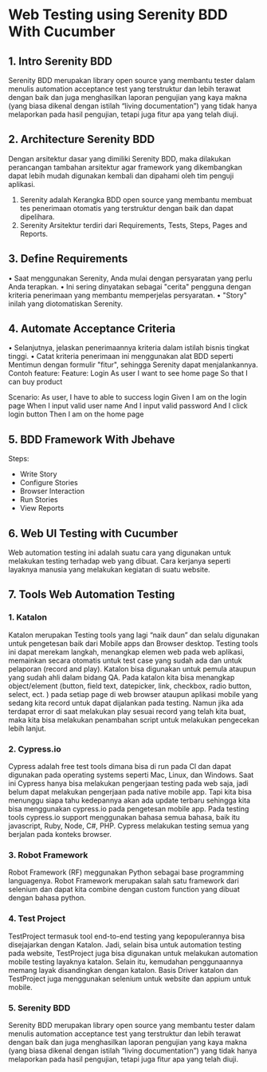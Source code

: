 # Web Testing using Serenity BDD With Cucumber

## 1. Intro Serenity BDD
Serenity BDD merupakan library open source yang membantu tester dalam menulis automation acceptance test yang terstruktur dan lebih terawat dengan baik dan juga menghasilkan laporan pengujian yang kaya makna (yang biasa dikenal dengan istilah “living documentation”) yang tidak hanya melaporkan pada hasil pengujian, tetapi juga fitur apa yang telah diuji.

## 2. Architecture Serenity BDD
Dengan arsitektur dasar yang dimiliki Serenity BDD, maka dilakukan perancangan tambahan arsitektur agar framework yang dikembangkan dapat lebih mudah digunakan kembali dan dipahami oleh tim penguji aplikasi.
1.	Serenity adalah Kerangka BDD open source yang membantu membuat tes penerimaan otomatis yang terstruktur dengan baik dan dapat dipelihara.
2.	Serenity Arsitektur terdiri dari Requirements, Tests, Steps, Pages and Reports.

## 3. Define Requirements
•	Saat menggunakan Serenity, Anda mulai dengan persyaratan yang perlu Anda terapkan.
•	Ini sering dinyatakan sebagai "cerita" pengguna dengan kriteria penerimaan yang membantu memperjelas persyaratan.
•	"Story" inilah yang diotomatiskan Serenity.

## 4. Automate Acceptance Criteria
•	Selanjutnya, jelaskan penerimaannya kriteria dalam istilah bisnis tingkat tinggi.
•	Catat kriteria penerimaan ini menggunakan alat BDD seperti Mentimun dengan formulir "fitur", sehingga Serenity dapat menjalankannya.
Contoh feature:
Feature: Login
  As user
  I want to see home page
  So that I can buy product

  Scenario: As user, I have to able to success login
    Given I am on the login page
    When I input valid user name
    And I input valid password
    And I click login button
    Then I am on the home page

## 5. BDD Framework With Jbehave
Steps:
- Write Story
- Configure Stories
- Browser Interaction
- Run Stories
- View Reports

## 6. Web UI Testing with Cucumber
Web automation testing ini adalah suatu cara yang digunakan untuk melakukan testing terhadap web yang dibuat. Cara kerjanya seperti layaknya manusia yang melakukan kegiatan di suatu website.

## 7. Tools Web Automation Testing
### 1. Katalon
Katalon merupakan Testing tools yang lagi “naik daun” dan selalu digunakan untuk pengetesan baik dari Mobile apps dan Browser desktop. Testing tools ini dapat merekam langkah, menangkap elemen web pada web aplikasi, memainkan secara otomatis untuk test case yang sudah ada dan untuk pelaporan (record and play). Katalon bisa digunakan untuk pemula ataupun yang sudah ahli dalam bidang QA. Pada katalon kita bisa menangkap object/element (button, field text, datepicker, link, checkbox, radio button, select, ect. ) pada setiap page di web browser ataupun aplikasi mobile yang sedang kita record untuk dapat dijalankan pada testing. Namun jika ada terdapat error di saat melakukan play sesuai record yang telah kita buat, maka kita bisa melakukan penambahan script untuk melakukan pengecekan lebih lanjut.

### 2. Cypress.io
Cypress adalah free test tools dimana bisa di run pada Cl dan dapat digunakan pada operating systems seperti Mac, Linux, dan Windows. Saat ini Cypress hanya bisa melakukan pengerjaan testing pada web saja, jadi belum dapat melakukan pengerjaan pada native mobile app. Tapi kita bisa menunggu siapa tahu kedepannya akan ada update terbaru sehingga kita bisa menggunakan cypress.io pada pengetesan mobile app. Pada testing tools cypress.io support menggunakan bahasa semua bahasa, baik itu javascript, Ruby, Node, C#, PHP. Cypress melakukan testing semua yang berjalan pada konteks browser.

### 3. Robot Framework
Robot Framework (RF) meggunakan Python sebagai base programming languagenya. Robot Framework merupakan salah satu framework dari selenium dan dapat kita combine dengan custom function yang dibuat dengan bahasa python.

### 4. Test Project
TestProject termasuk tool end-to-end testing yang kepopulerannya bisa disejajarkan dengan Katalon. Jadi, selain bisa untuk automation testing pada website, TestProject juga bisa digunakan untuk melakukan automation mobile testing layaknya katalon. Selain itu, kemudahan penggunaannya memang layak disandingkan dengan katalon. Basis Driver katalon dan TestProject juga menggunakan selenium untuk website dan appium untuk mobile.

### 5. Serenity BDD
Serenity BDD merupakan library open source yang membantu tester dalam menulis automation acceptance test yang terstruktur dan lebih terawat dengan baik dan juga menghasilkan laporan pengujian yang kaya makna (yang biasa dikenal dengan istilah “living documentation”) yang tidak hanya melaporkan pada hasil pengujian, tetapi juga fitur apa yang telah diuji.